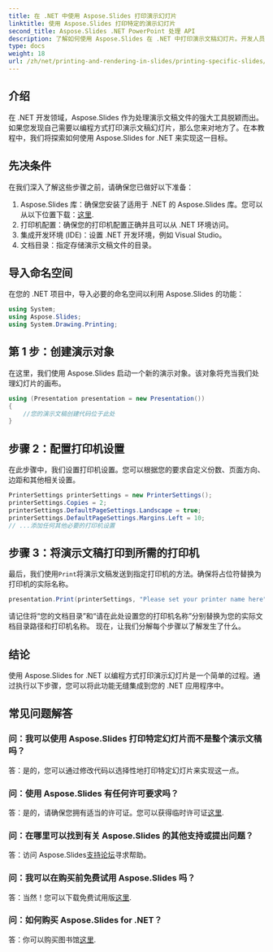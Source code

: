 ```yaml
---
title: 在 .NET 中使用 Aspose.Slides 打印演示幻灯片
linktitle: 使用 Aspose.Slides 打印特定的演示幻灯片
second_title: Aspose.Slides .NET PowerPoint 处理 API
description: 了解如何使用 Aspose.Slides 在 .NET 中打印演示文稿幻灯片。开发人员的分步指南。下载该库并立即开始打印。
type: docs
weight: 18
url: /zh/net/printing-and-rendering-in-slides/printing-specific-slides/
---
```

## 介绍
在 .NET 开发领域，Aspose.Slides 作为处理演示文稿文件的强大工具脱颖而出。如果您发现自己需要以编程方式打印演示文稿幻灯片，那么您来对地方了。在本教程中，我们将探索如何使用 Aspose.Slides for .NET 来实现这一目标。
## 先决条件
在我们深入了解这些步骤之前，请确保您已做好以下准备：
1.  Aspose.Slides 库：确保您安装了适用于 .NET 的 Aspose.Slides 库。您可以从以下位置下载：[这里](https://releases.aspose.com/slides/net/).
2. 打印机配置：确保您的打印机配置正确并且可以从 .NET 环境访问。
3. 集成开发环境 (IDE)：设置 .NET 开发环境，例如 Visual Studio。
4. 文档目录：指定存储演示文稿文件的目录。
## 导入命名空间
在您的 .NET 项目中，导入必要的命名空间以利用 Aspose.Slides 的功能：
```csharp
using System;
using Aspose.Slides;
using System.Drawing.Printing;
```
## 第 1 步：创建演示对象
在这里，我们使用 Aspose.Slides 启动一个新的演示对象。该对象将充当我们处理幻灯片的画布。
```csharp
using (Presentation presentation = new Presentation())
{
    //您的演示文稿创建代码位于此处
}
```
## 步骤 2：配置打印机设置
在此步骤中，我们设置打印机设置。您可以根据您的要求自定义份数、页面方向、边距和其他相关设置。
```csharp
PrinterSettings printerSettings = new PrinterSettings();
printerSettings.Copies = 2;
printerSettings.DefaultPageSettings.Landscape = true;
printerSettings.DefaultPageSettings.Margins.Left = 10;
// ...添加任何其他必要的打印机设置
```
## 步骤 3：将演示文稿打印到所需的打印机
最后，我们使用`Print`将演示文稿发送到指定打印机的方法。确保将占位符替换为打印机的实际名称。
```csharp
presentation.Print(printerSettings, "Please set your printer name here");
```
请记住将“您的文档目录”和“请在此处设置您的打印机名称”分别替换为您的实际文档目录路径和打印机名称。
现在，让我们分解每个步骤以了解发生了什么。
## 结论
使用 Aspose.Slides for .NET 以编程方式打印演示幻灯片是一个简单的过程。通过执行以下步骤，您可以将此功能无缝集成到您的 .NET 应用程序中。
## 常见问题解答
### 问：我可以使用 Aspose.Slides 打印特定幻灯片而不是整个演示文稿吗？
答：是的，您可以通过修改代码以选择性地打印特定幻灯片来实现这一点。
### 问：使用 Aspose.Slides 有任何许可要求吗？
答：是的，请确保您拥有适当的许可证。您可以获得临时许可证[这里](https://purchase.aspose.com/temporary-license/).
### 问：在哪里可以找到有关 Aspose.Slides 的其他支持或提出问题？
答：访问 Aspose.Slides[支持论坛](https://forum.aspose.com/c/slides/11)寻求帮助。
### 问：我可以在购买前免费试用 Aspose.Slides 吗？
答：当然！您可以下载免费试用版[这里](https://releases.aspose.com/).
### 问：如何购买 Aspose.Slides for .NET？
答：你可以购买图书馆[这里](https://purchase.aspose.com/buy).